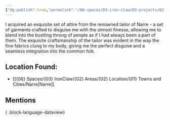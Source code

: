 ```yaml
---
{"dg-publish":true,"permalink":"/06-spaces/03-iron-claw/03-projects/02-item/01-inventory/commoner-s-clothes/","title":"Commoner's Clothes"}
---
```


<!--A set of clothes I got sewn in Narre. It allows me to disguise myself and blend in with the common folks.-->

I acquired an exquisite set of attire from the renowned tailor of Narre - a set of garments crafted to disguise me with the utmost finesse, allowing me to blend into the bustling throng of people as if I had always been a part of them. The exquisite craftsmanship of the tailor was evident in the way the fine fabrics clung to my body, giving me the perfect disguise and a seamless integration into the common folk.

## Location Found:

- [[{06} Spaces/{03} IronClaw/{02} Areas/{02} Location/{01} Towns and Cities/Narre\|Narre]]

## Mentions


{ .block-language-dataview}
